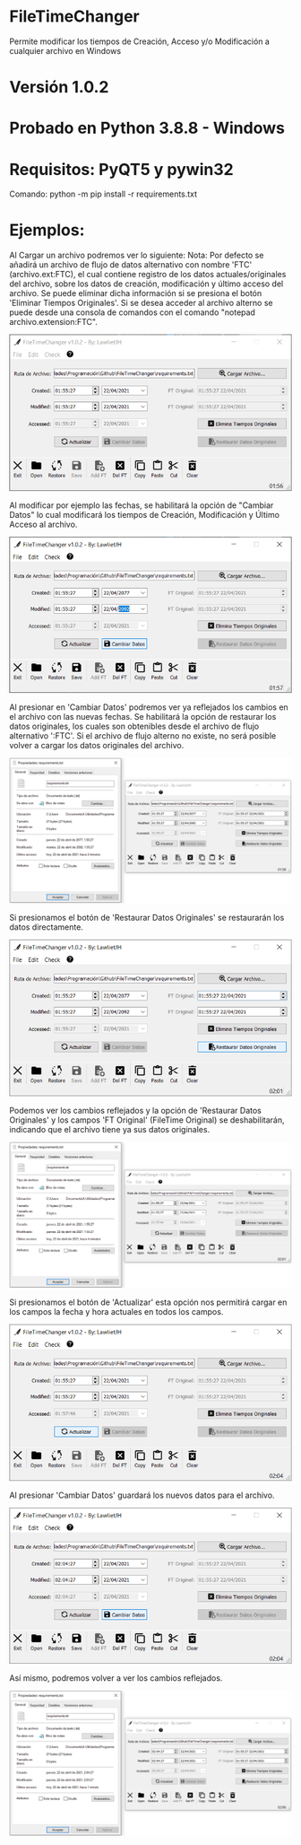 # FileTimeChanger
 Permite modificar los tiempos de Creación, Acceso y/o Modificación a cualquier archivo en Windows
# Versión 1.0.2
# Probado en Python 3.8.8 - Windows
# Requisitos: PyQT5 y pywin32
Comando: python -m pip install -r requirements.txt

# Ejemplos:
Al Cargar un archivo podremos ver lo siguiente:
Nota: Por defecto se añadirá un archivo de flujo de datos alternativo con nombre 'FTC' (archivo.ext:FTC), el cual contiene registro de los datos actuales/originales del archivo, sobre los datos de creación, modificación y último acceso del archivo. Se puede eliminar dicha información si se presiona el botón 'Eliminar Tiempos Originales'. Si se desea acceder al archivo alterno se puede desde una consola de comandos con el comando "notepad archivo.extension:FTC".

![Capture01](images/FileTimeChanger-v1.0.2-01.png "Captura 01")

Al modificar por ejemplo las fechas, se habilitará la opción de "Cambiar Datos" lo cual modificará los tiempos de Creación, Modificación y Último Acceso al archivo.

![Capture02](images/FileTimeChanger-v1.0.2-02.png "Captura 02")

Al presionar en 'Cambiar Datos' podremos ver ya reflejados los cambios en el archivo con las nuevas fechas. Se habilitará la opción de restaurar los datos originales, los cuales son obtenibles desde el archivo de flujo alternativo ':FTC'. Si el archivo de flujo alterno no existe, no será posible volver a cargar los datos originales del archivo.

![Capture03](images/FileTimeChanger-v1.0.2-03.png "Captura 03")

Si presionamos el botón de 'Restaurar Datos Originales' se restaurarán los datos directamente.

![Capture04](images/FileTimeChanger-v1.0.2-04.png "Captura 04")

Podemos ver los cambios reflejados y la opción de 'Restaurar Datos Originales' y los campos 'FT Original' (FileTime Original) se deshabilitarán, indicando que el archivo tiene ya sus datos originales.

![Capture05](images/FileTimeChanger-v1.0.2-05.png "Captura 05")

Si presionamos el botón de 'Actualizar' esta opción nos permitirá cargar en los campos la fecha y hora actuales en todos los campos.

![Capture06](images/FileTimeChanger-v1.0.2-06.png "Captura 06")

Al presionar 'Cambiar Datos' guardará los nuevos datos para el archivo.

![Capture07](images/FileTimeChanger-v1.0.2-07.png "Captura 07")

Así mismo, podremos volver a ver los cambios reflejados.

![Capture08](images/FileTimeChanger-v1.0.2-08.png "Captura 08")

